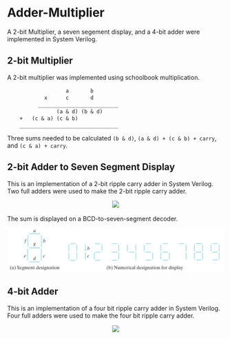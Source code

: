 # Adder-Multiplier 
A 2-bit Multiplier, a seven segement display, and a 4-bit adder were implemented in
System Verilog.

## 2-bit Multiplier 

A 2-bit multiplier was implemented using schoolbook multiplication. 
    
                       a       b 
                x      c       d
              __________________________
                    (a & d) (b & d)
        +   (c & a) (c & b)
        ________________________________


Three sums needed to be calculated `(b & d)`, `(a & d) + (c & b) + carry`, and 
`(c & a) + carry`.

## 2-bit Adder to Seven Segment Display

This is an implementation of a 2-bit ripple carry adder in System Verilog. 
Two full adders were used to make the 2-bit ripple carry adder.

<p align="center">
<img src = "https://www.cs.hmc.edu/csforall/_images/adder.PNG"/>
</p>

The sum is displayed on a BCD-to-seven-segment decoder.  

<p align="center">
<img src = "seven-segment/images/7seg.png"/>
</p>

## 4-bit Adder 

This is an implementation of a four bit ripple carry adder in System Verilog. Four full adders
were used to make the four bit ripple carry adder.

<p align="center">
<img src = "https://www.nandland.com/vhdl/modules/images/ripple-carry-adder-4-bit.png" />
</p>


